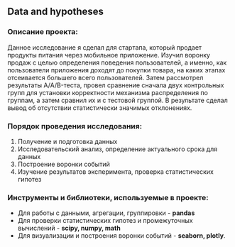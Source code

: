 ## Data and hypotheses

### Описание проекта:

Данное исследование я сделал для стартапа, который продает продукты питания через мобильное приложение. Изучил воронку продаж с целью определения поведения пользователей, а именно, как пользователи приложения доходят до покупки товара, на каких этапах отсеивается большего всего пользователей. Затем рассмотрел результаты A/A/B-теста, провел сравнение сначала двух контрольных групп для установки корректности механизма распределения по группам, а затем сравнил их и с тестовой группой. В результате сделал вывод об отсутствии статистически значимых отклонениях. 

### Порядок проведения исследования:

 1) Получение и подготовка данных
 2) Исследовательский анализ, определение актуального срока для данных 
 3) Построение воронки событий
 4) Изучение результатов эксперимента, проверка статистических гипотез

### Инструменты и библиотеки, используемые в проекте:

 - Для работы с данными, агрегации, группировки - **pandas**
 - Для проверки статистических гипотез и промежуточных вычислений - **scipy, numpy, math**
 - Для визуализации и построения воронки событий - **seaborn, plotly**.
